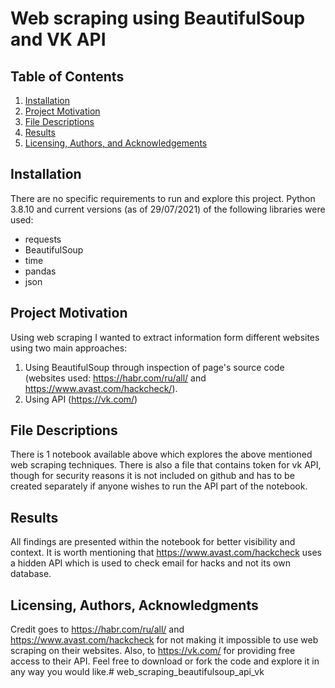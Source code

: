 # Web scraping using BeautifulSoup and VK API

## Table of Contents

1. [Installation](#installation)
2. [Project Motivation](#motivation)
3. [File Descriptions](#files)
4. [Results](#results)
5. [Licensing, Authors, and Acknowledgements](#licensing)

## Installation <a name="installation"></a>

There are no specific requirements to run and explore this project. Python 3.8.10 and current versions (as of 29/07/2021) of the following libraries were used:
- requests
- BeautifulSoup
- time
- pandas
- json

## Project Motivation<a name="motivation"></a>

Using web scraping I wanted to extract information form different websites using two main approaches:
1. Using BeautifulSoup through inspection of page's source code (websites used: https://habr.com/ru/all/ and https://www.avast.com/hackcheck/).
2. Using API (https://vk.com/)

## File Descriptions <a name="files"></a>

There is 1 notebook available above which explores the above mentioned web scraping techniques.
There is also a file that contains token for vk API, though for security reasons it is not included on github and has to be created separately if anyone wishes to run the API part of the notebook.

## Results<a name="results"></a>

All findings are presented within the notebook for better visibility and context.
It is worth mentioning that https://www.avast.com/hackcheck uses a hidden API which is used to check email for hacks and not its own database.

## Licensing, Authors, Acknowledgments<a name="licensing"></a>

Credit goes to https://habr.com/ru/all/ and https://www.avast.com/hackcheck for not making it impossible to use web scraping on their websites. Also, to https://vk.com/ for providing free access to their API.
Feel free to download or fork the code and explore it in any way you would like.# web_scraping_beautifulsoup_api_vk
